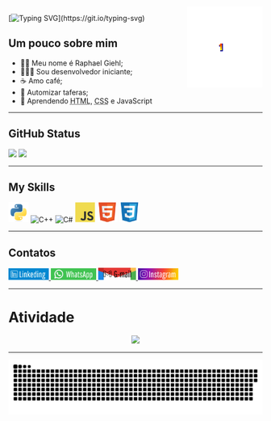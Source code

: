 <img src="midias/1up-cafe.gif" alt="UpCafé" width="150" align = "right"/>

[![Typing SVG](https://readme-typing-svg.herokuapp.com?font=Pixelify+Sans&size=50&duration=4000&pause=1000&color=FC5E01&center=true&vCenter=true&random=true&width=500&height=65&lines=Hello%2C+Word!;Me+Chamo+Raphael.;Sej%C3%A1+Bem+Vindo!)](https://git.io/typing-svg)


<h2>Um pouco sobre mim</h2>

<ul>
    <li>🙋🏼 Meu nome é Raphael Giehl;</li>
    <li>🧑🏼‍💻 Sou desenvolvedor iniciante;</li>
    <li>☕ Amo café;</li>
    <li>🤖 Automizar taferas;</li>
    <li>📖 Aprendendo <abbr title="HyperText Markup Language">HTML</abbr>, <abbr title="Cascading Style Sheets">CSS</abbr> e JavaScript</li>
</ul>

---

<div>
    <h2>GitHub Status</h2>
    <img height = "130em" src="https://github-readme-stats.vercel.app/api?username=RaphaelGiehl&theme=transparent&show_icons=true" />
    <img height = "130em" src="https://github-readme-stats.vercel.app/api/top-langs/?username=RaphaelGiehl&show_icons=true&theme=transparent&count_private=true"/>
</div>

---

<div>
    <h2>My Skills</h2>
    <img src="https://raw.githubusercontent.com/devicons/devicon/6910f0503efdd315c8f9b858234310c06e04d9c0/icons/python/python-original.svg" alt="Python" width="40">
    <img src="https://cdn.jsdelivr.net/gh/devicons/devicon@latest/icons/cplusplus/cplusplus-original.svg" alt="C++" width="40">
     <img src="https://cdn.jsdelivr.net/gh/devicons/devicon@latest/icons/csharp/csharp-original.svg" alt="C#" width="40">
    <img src="https://raw.githubusercontent.com/devicons/devicon/6910f0503efdd315c8f9b858234310c06e04d9c0/icons/javascript/javascript-original.svg" alt="JavaScript" width="40">
    <img src="https://raw.githubusercontent.com/devicons/devicon/6910f0503efdd315c8f9b858234310c06e04d9c0/icons/html5/html5-original.svg" alt="HTML" width="40">
    <img src="https://raw.githubusercontent.com/devicons/devicon/6910f0503efdd315c8f9b858234310c06e04d9c0/icons/css3/css3-original.svg" alt="CSS" width="40">
</div>

---

<div align="left">
    <h2>Contatos</h2>
    <a href="https://www.linkedin.com/in/raphael-giehl-dos-santos-805580301/"
    target="_blank">
        <img src="midias/linkeding-shields.png" alt="linkeding-shields" width="80px">
    </a>
    <a href="https://wa.me/5554991360676"
    target="_blank">
        <img src="midias/whatsapp-shields.png" alt="whatsapp" width="90px">
    </a>
    <a href="mailto:raphaelgiehl0013@gmail.com"
    target="_blank">
        <img src="midias/gmail- shields.png" alt="gmail" width="75px">
    </a>
    <a href="https://www.instagram.com/giehlraphael/"
    target="_blank">
        <img src="midias/instagram-shields.png" alt="instagram" width="80px">
    </a>
</div>

---

<h1>Atividade</h1>

<p align="center" >   
  <img src="https://profile-counter.glitch.me/RaphaelGiehl/count.svg" />  
</p>

 ---
![snake gif](midias/github-contribution-grid-snake-dark.svg)
